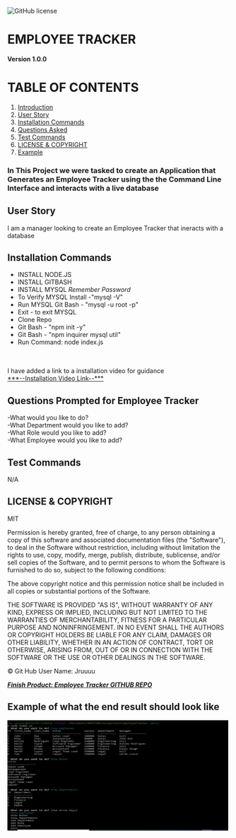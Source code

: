 ![GitHub license](https://img.shields.io/badge/license-MIT-blue.svg)
# EMPLOYEE TRACKER
**Version 1.0.0**
# TABLE OF CONTENTS
1. [Introduction](#introduction)
2. [User Story](#user)
3. [Installation Commands](#installation)
4. [Questions Asked](#questions)
5. [Test Commands](#test)
6. [LICENSE & COPYRIGHT](#license)
7. [Example](#example)

### In This Project <a name="introduction"></a> we were tasked to create an Application that Generates an Employee Tracker using the the Command Line Interface and interacts with a live database
## User Story <a name="user"></a>
I am a manager  looking to create an Employee Tracker that ineracts with a database
## Installation Commands <a name="installation"></a>  
- INSTALL NODE.JS
- INSTALL GITBASH
- INSTALL MYSQL *Remember Password*
- To Verify MYSQL Install -"mysql -V"
- Run MYSQL Git Bash - "mysql -u root -p"
- Exit - to exit MYSQL
- Clone Repo
- Git Bash - "npm init -y"
- Git Bash - "npm inquirer mysql util"
- Run Command: node index.js
<br>
<br>
I have added a link to a installation video for guidance
<br>
<a href="https://drive.google.com/file/d/1EsdKON_z67I4pJEG8IoDHVPPDoUqyLZT/view">***--Installation Video Link--***</a>
<br>

## Questions Prompted for Employee Tracker <a name="questions"></a>

-What would you like to do?
<br>
-What Department would you like to add?
<br>
-What Role would you like to add?
<br>
-What Employee would you like to add?


## Test Commands <a name="test"></a>
N/A

## LICENSE & COPYRIGHT <a name="license"></a>
MIT


Permission is hereby granted, free of charge, to any person obtaining a copy
of this software and associated documentation files (the "Software"), to deal
in the Software without restriction, including without limitation the rights
to use, copy, modify, merge, publish, distribute, sublicense, and/or sell
copies of the Software, and to permit persons to whom the Software is
furnished to do so, subject to the following conditions:

The above copyright notice and this permission notice shall be included in
all copies or substantial portions of the Software.

THE SOFTWARE IS PROVIDED "AS IS", WITHOUT WARRANTY OF ANY KIND, EXPRESS OR
IMPLIED, INCLUDING BUT NOT LIMITED TO THE WARRANTIES OF MERCHANTABILITY,
FITNESS FOR A PARTICULAR PURPOSE AND NONINFRINGEMENT. IN NO EVENT SHALL THE
AUTHORS OR COPYRIGHT HOLDERS BE LIABLE FOR ANY CLAIM, DAMAGES OR OTHER
LIABILITY, WHETHER IN AN ACTION OF CONTRACT, TORT OR OTHERWISE, ARISING FROM,
OUT OF OR IN CONNECTION WITH THE SOFTWARE OR THE USE OR OTHER DEALINGS IN
THE SOFTWARE.



&copy; Git Hub User Name: Jruuuu

<a href="https://github.com/Jruuuu/employeetracker/">***Finish Product: Employee Tracker GITHUB REPO***</a>

## Example of what the end result should look like <a name="example"></a>

  <img src="assets\media\images\employeetrackerscreenshot.JPG" alt="TEAMGEN HTML SCREENSHOT" width="500px" height="250px"/>
  
  
  